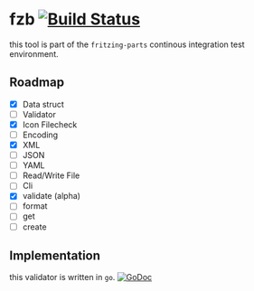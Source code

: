 # fzb [![Build Status](https://travis-ci.org/fritzing/fzb.svg?branch=master)](https://travis-ci.org/fritzing/fzb)

this tool is part of the `fritzing-parts` continous integration test environment.

## Roadmap

- [x] Data struct
- [ ] Validator
 - [x] Icon Filecheck 
- [ ] Encoding
 - [x] XML
 - [ ] JSON
 - [ ] YAML
- [ ] Read/Write File
- [ ] Cli
 - [x] validate (alpha)
 - [ ] format
 - [ ] get
 - [ ] create

## Implementation
this validator is written in `go`.  [![GoDoc](https://godoc.org/github.com/fritzing/fzb/src/go?status.svg)](http://godoc.org/github.com/fritzing/fzb/src/go)
